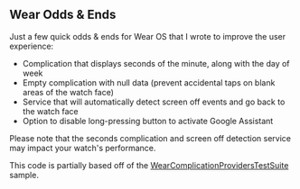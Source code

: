 ﻿## Wear Odds & Ends

Just a few quick odds & ends for Wear OS that I wrote to improve the user experience:

* Complication that displays seconds of the minute, along with the day of week
* Empty complication with null data (prevent accidental taps on blank areas of the watch face)
* Service that will automatically detect screen off events and go back to the watch face
* Option to disable long-pressing button to activate Google Assistant

Please note that the seconds complication and screen off detection service may impact your watch's performance.

This code is partially based off of the [WearComplicationProvidersTestSuite](https://github.com/googlesamples/android-WearComplicationProvidersTestSuite) sample.
